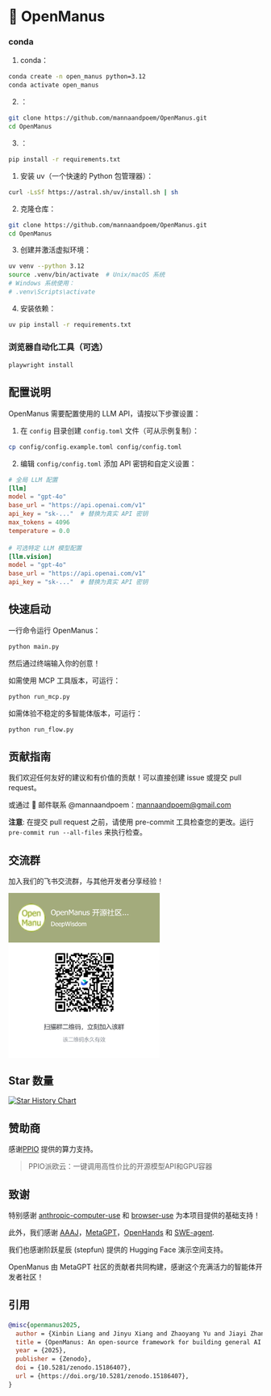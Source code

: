 # 👋 OpenManus




### conda

1.  conda：

```bash
conda create -n open_manus python=3.12
conda activate open_manus
```

2. ：

```bash
git clone https://github.com/mannaandpoem/OpenManus.git
cd OpenManus
```

3. ：

```bash
pip install -r requirements.txt
```


1. 安装 uv（一个快速的 Python 包管理器）：

```bash
curl -LsSf https://astral.sh/uv/install.sh | sh
```

2. 克隆仓库：

```bash
git clone https://github.com/mannaandpoem/OpenManus.git
cd OpenManus
```

3. 创建并激活虚拟环境：

```bash
uv venv --python 3.12
source .venv/bin/activate  # Unix/macOS 系统
# Windows 系统使用：
# .venv\Scripts\activate
```

4. 安装依赖：

```bash
uv pip install -r requirements.txt
```

### 浏览器自动化工具（可选）
```bash
playwright install
```

## 配置说明

OpenManus 需要配置使用的 LLM API，请按以下步骤设置：

1. 在 `config` 目录创建 `config.toml` 文件（可从示例复制）：

```bash
cp config/config.example.toml config/config.toml
```

2. 编辑 `config/config.toml` 添加 API 密钥和自定义设置：

```toml
# 全局 LLM 配置
[llm]
model = "gpt-4o"
base_url = "https://api.openai.com/v1"
api_key = "sk-..."  # 替换为真实 API 密钥
max_tokens = 4096
temperature = 0.0

# 可选特定 LLM 模型配置
[llm.vision]
model = "gpt-4o"
base_url = "https://api.openai.com/v1"
api_key = "sk-..."  # 替换为真实 API 密钥
```

## 快速启动

一行命令运行 OpenManus：

```bash
python main.py
```

然后通过终端输入你的创意！

如需使用 MCP 工具版本，可运行：
```bash
python run_mcp.py
```

如需体验不稳定的多智能体版本，可运行：

```bash
python run_flow.py
```

## 贡献指南

我们欢迎任何友好的建议和有价值的贡献！可以直接创建 issue 或提交 pull request。

或通过 📧 邮件联系 @mannaandpoem：mannaandpoem@gmail.com

**注意**: 在提交 pull request 之前，请使用 pre-commit 工具检查您的更改。运行 `pre-commit run --all-files` 来执行检查。

## 交流群

加入我们的飞书交流群，与其他开发者分享经验！

<div align="center" style="display: flex; gap: 20px;">
    <img src="assets/community_group.jpg" alt="OpenManus 交流群" width="300" />
</div>

## Star 数量

[![Star History Chart](https://api.star-history.com/svg?repos=mannaandpoem/OpenManus&type=Date)](https://star-history.com/#mannaandpoem/OpenManus&Date)


## 赞助商
感谢[PPIO](https://ppinfra.com/user/register?invited_by=OCPKCN&utm_source=github_openmanus&utm_medium=github_readme&utm_campaign=link) 提供的算力支持。
> PPIO派欧云：一键调用高性价比的开源模型API和GPU容器

## 致谢

特别感谢 [anthropic-computer-use](https://github.com/anthropics/anthropic-quickstarts/tree/main/computer-use-demo)
和 [browser-use](https://github.com/browser-use/browser-use) 为本项目提供的基础支持！

此外，我们感谢 [AAAJ](https://github.com/metauto-ai/agent-as-a-judge)，[MetaGPT](https://github.com/geekan/MetaGPT)，[OpenHands](https://github.com/All-Hands-AI/OpenHands) 和 [SWE-agent](https://github.com/SWE-agent/SWE-agent).

我们也感谢阶跃星辰 (stepfun) 提供的 Hugging Face 演示空间支持。

OpenManus 由 MetaGPT 社区的贡献者共同构建，感谢这个充满活力的智能体开发者社区！

## 引用
```bibtex
@misc{openmanus2025,
  author = {Xinbin Liang and Jinyu Xiang and Zhaoyang Yu and Jiayi Zhang and Sirui Hong and Sheng Fan and Xiao Tang},
  title = {OpenManus: An open-source framework for building general AI agents},
  year = {2025},
  publisher = {Zenodo},
  doi = {10.5281/zenodo.15186407},
  url = {https://doi.org/10.5281/zenodo.15186407},
}
```
